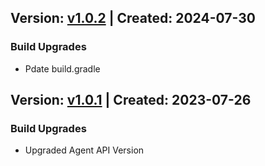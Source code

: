 ## Version: [v1.0.2](https://github.com/newrelic/newrelic-java-rmi/releases/tag/v1.0.2) | Created: 2024-07-30
### Build Upgrades
- Pdate build.gradle

## Version: [v1.0.1](https://github.com/newrelic/newrelic-java-rmi/releases/tag/v1.0.1) | Created: 2023-07-26
### Build Upgrades
- Upgraded Agent API Version

